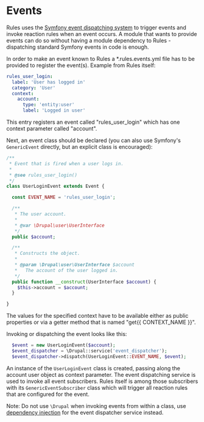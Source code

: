 # Events

Rules uses the [Symfony event dispatching system](http://symfony.com/doc/current/components/event_dispatcher/introduction.html) to trigger events and invoke reaction rules when an event occurs. A module that wants to provide events can do so without having a module dependency to Rules -dispatching standard Symfony events in code is enough.

In order to make an event known to Rules a *.rules.events.yml file has to be
provided to register the event(s). Example from Rules itself:

```yaml
rules_user_login:
  label: 'User has logged in'
  category: 'User'
  context:
    account:
      type: 'entity:user'
      label: 'Logged in user'
```

This entry registers an event called "rules_user_login" which has one context parameter called "account".

Next, an event class should be declared (you can also use Symfony's
```GenericEvent``` directly, but an explicit class is encouraged):

```php
/**
 * Event that is fired when a user logs in.
 *
 * @see rules_user_login()
 */
class UserLoginEvent extends Event {

  const EVENT_NAME = 'rules_user_login';

  /**
   * The user account.
   *
   * @var \Drupal\user\UserInterface
   */
  public $account;

  /**
   * Constructs the object.
   *
   * @param \Drupal\user\UserInterface $account
   *   The account of the user logged in.
   */
  public function __construct(UserInterface $account) {
    $this->account = $account;
  }

}
```
The values for the specified context have to be available either as public properties or via a getter method that is named "get{{ CONTEXT_NAME }}".

Invoking or dispatching the event looks like this:

```php
  $event = new UserLoginEvent($account);
  $event_dispatcher = \Drupal::service('event_dispatcher');
  $event_dispatcher->dispatch(UserLoginEvent::EVENT_NAME, $event);
```

An instance of the ```UserLoginEvent``` class is created, passing along the
account user object as context parameter. The event dispatching service is used
to invoke all event subscribers. Rules itself is among those subscribers with
its ```GenericEventSubscriber``` class which will trigger all reaction rules
that are configured for the event.

Note: Do not use ```\Drupal``` when invoking events from within a class, use
[dependency injection](https://www.drupal.org/node/2133171) for the event dispatcher service instead.

